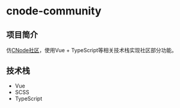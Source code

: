 # cnode-community

## 项目简介
仿[CNode社区](https://cnodejs.org/)，使用Vue + TypeScript等相关技术栈实现社区部分功能。

## 技术栈
- Vue
- SCSS
- TypeScript

